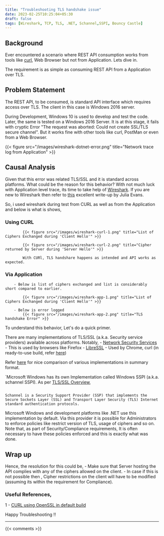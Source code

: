 ```yaml
---
title: "Troubleshooting TLS handshake issue"
date: 2023-02-25T10:25:04+05:30
draft: false
tags: [Wireshark, TCP, TLS, .NET, Schannel,SSPI, Bouncy Castle]
---
```


## Background

Ever encountered a scenario where REST API consumption works from tools like [curl](https://github.com/jeroen/curl), Web Browser but not from Application. Lets dive in.  

The requirement is as simple as consuming REST API from a Application over TLS. 

## Problem Statement

The REST API, to be consumed, is standard API interface which requires access over TLS. The client in this case is Windows 2016 server. 

During Development, Windows 10 is used to develop and test the code. Later, the same is tested on a Windows 2016 Server. It is at this stage, it fails with cryptic Error "The request was aborted: Could not create SSL/TLS secure channel". But it works fine with other tools like curl, PostMan or even from a Web Browser. 

{{< figure src="/images/wireshark-dotnet-error.png" title="Network trace log from Application" >}}


## Causal Analysis

Given that this error was related TLS/SSL and it is standard across platforms. What could be the reason for this behavior? With not much luck with Application level trace, its time to take help of [Wireshark](https://www.wireshark.org/). If you are new to Wireshark then refer to [this](https://jvns.ca/blog/2018/06/19/what-i-use-wireshark-for/) excellent write-up by Julia Evans.  

So, i used wireshark during test from CURL as well as from the Application and below is what is shows,

### Using CURL 

            {{< figure src="/images/wireshark-curl-1.png" title="List of Ciphers Exchanged during 'Client Hello'" >}}

            {{< figure src="/images/wireshark-curl-2.png" title="Cipher returned by Server during 'Server Hello'" >}}

            With CURl, TLS handshare happens as intended and API works as expected.

### Via Application
        - Below is list of ciphers exchanged and list is considerably short compared to earlier. 

            {{< figure src="/images/wireshark-app-1.png" title="List of Ciphers Exchanged during 'Client Hello'" >}}

        - Below is error logged 
            {{< figure src="/images/wireshark-app-2.png" title="TLS handshake Error" >}}


To understand this behavior, Let's do a quick primer. 

There are many implementations of TLS/SSL (a.k.a. Security service providers) available across platforms. Notably, 
    - [Network Security Services](https://en.wikipedia.org/wiki/Network_Security_Services) - This is used by browsers like Firefox
    - [LibreSSL](https://en.wikipedia.org/wiki/LibreSSL) - Used by Chrome, curl (in ready-to-use build, refer [here](https://everything.curl.dev/build/tls))

Refer [here](https://en.wikipedia.org/wiki/Comparison_of_TLS_implementations) for nice comparison of various implementations in summary format. 

`Microsoft Windows has its own Implementation called Windows SSPI (a.k.a. schannel SSPI). As per [TLS/SSL Overview](https://learn.microsoft.com/en-us/windows-server/security/tls/tls-ssl-schannel-ssp-overview),

``` 

Schannel is a Security Support Provider (SSP) that implements the Secure Sockets Layer (SSL) and Transport Layer Security (TLS) Internet standard authentication protocols.

```

Microsoft Windows and development platforms like .NET use this implementation by default. Via this provider it is possible for Administrators to enforce policies like restrict version of TLS, usage of ciphers and so on. Note that, as part of Security/Compliance requirements, It is often necessary to have these policies enforced and this is exactly what was done.   


## Wrap up 

Hence, the resolution for this could be,
    - Make sure that Server hosting the API complies with any of the ciphers allowed on the client.
    - In case if this is not possible then , Cipher restrictions on the client will have to be modified (assuming its within the requirement for Compliance).

### Useful References,

1 - [CURL using OpenSSL in default build](https://github.com/jeroen/curl/issues/100)


Happy Troubleshooting !!

---

{{< comments >}}